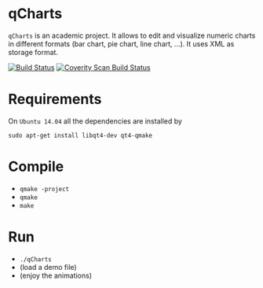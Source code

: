 qCharts
=======

`qCharts` is an academic project. It allows to edit and visualize numeric charts in different formats (bar chart, pie chart, line chart, ...). It uses XML as storage format.


[![Build Status](https://travis-ci.org/fpoli/qCharts.svg?branch=master)](https://travis-ci.org/fpoli/qCharts)
[![Coverity Scan Build Status](https://scan.coverity.com/projects/2794/badge.svg)](https://scan.coverity.com/projects/2794)

# Requirements

On `Ubuntu 14.04` all the dependencies are installed by

```
sudo apt-get install libqt4-dev qt4-qmake
```


# Compile

- `qmake -project`
- `qmake`
- `make`


# Run

- `./qCharts`
- (load a demo file)
- (enjoy the animations)
